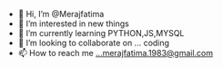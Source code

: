 - 👋 Hi, I’m @Merajfatima
- 👀 I’m interested in new things 
- 🌱 I’m currently learning PYTHON,JS,MYSQL
- 💞️ I’m looking to collaborate on ... coding
- 📫 How to reach me ...merajfatima.1983@gmail.com

<!---
Merajfatima/Merajfatima is a ✨ special ✨ repository because its `README.md` (this file) appears on your GitHub profile.
You can click the Preview link to take a look at your changes.
--->
